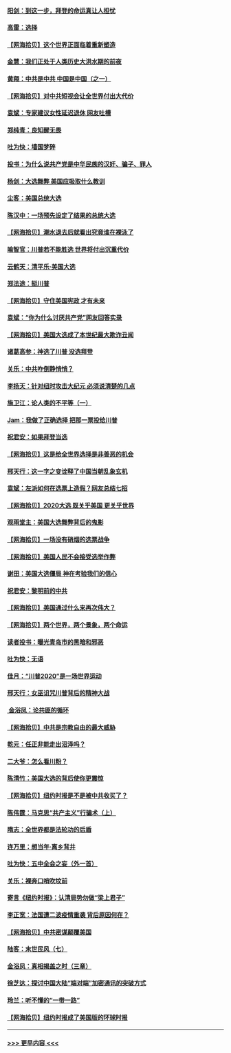#### [阳剑：到这一步，拜登的命运真让人担忧](../pages/nsc993/n12549093.md?t=11142051) 
#### [高雷：选择](../pages/nsc993/n12549087.md?t=11142051) 
#### [【网海拾贝】这个世界正面临着重新塑造](../pages/nsc993/n12548326.md?t=11142051) 
#### [金慧：我们正处于人类历史大洪水期的前夜](../pages/nsc993/n12547914.md?t=11142051) 
#### [黄翔：中共是中共 中国是中国（之一）](../pages/nsc993/n12547576.md?t=11142051) 
#### [【网海拾贝】对中共短视会让全世界付出大代价](../pages/nsc993/n12546043.md?t=11142051) 
#### [袁斌：专家建议女性延迟退休 网友吐槽](../pages/nsc993/n12545424.md?t=11142051) 
#### [郑纯青：良知醒无畏](../pages/nsc993/n12545394.md?t=11142051) 
#### [吐为快：墙国梦碎](../pages/nsc993/n12545309.md?t=11142051) 
#### [投书：为什么说共产党是中华民族的汉奸、骗子、罪人](../pages/nsc993/n12545089.md?t=11142051) 
#### [杨剑：大选舞弊 美国应吸取什么教训](../pages/nsc993/n12543937.md?t=11142051) 
#### [尘客：美国总统大选](../pages/nsc993/n12543828.md?t=11142051) 
#### [陈汉中：一场预先设定了结果的总统大选](../pages/nsc993/n12543564.md?t=11142051) 
#### [【网海拾贝】潮水退去后就看出究竟谁在裸泳了](../pages/nsc993/n12543321.md?t=11142051) 
#### [喻智官：川普若不能胜选 世界将付出沉重代价](../pages/nsc993/n12541352.md?t=11142051) 
#### [云鹤天：清平乐‧美国大选](../pages/nsc993/n12540916.md?t=11142051) 
#### [郑法途：挺川普](../pages/nsc993/n12540898.md?t=11142051) 
#### [【网海拾贝】守住美国宪政 才有未来](../pages/nsc993/n12540423.md?t=11142051) 
#### [袁斌：“你为什么讨厌共产党”网友回答实录](../pages/nsc993/n12540208.md?t=11142051) 
#### [【网海拾贝】美国大选成了本世纪最大欺诈丑闻](../pages/nsc993/n12538029.md?t=11142051) 
#### [诸葛高参：神选了川普 没选拜登](../pages/nsc993/n12537664.md?t=11142051) 
#### [关乐：中共咋倒静悄悄？](../pages/nsc993/n12537615.md?t=11142051) 
#### [李扬天：针对纽时攻击大纪元 必须说清楚的几点](../pages/nsc993/n12536001.md?t=11142051) 
#### [施卫江：论人类的不平等（一）](../pages/nsc993/n12535700.md?t=11142051) 
#### [Jam：我做了正确选择 把那一票投给川普](../pages/nsc993/n12535743.md?t=11142051) 
#### [祝君安：如果拜登当选](../pages/nsc993/n12535726.md?t=11142051) 
#### [【网海拾贝】这是给全世界选择是非善恶的机会](../pages/nsc993/n12535061.md?t=11142051) 
#### [邢天行：这一字之变诠释了中国当朝乱象玄机](../pages/nsc993/n12533446.md?t=11142051) 
#### [袁斌：左派如何在选票上造假？网友总结七招](../pages/nsc993/n12533180.md?t=11142051) 
#### [【网海拾贝】2020大选 既关乎美国 更关乎世界](../pages/nsc993/n12533161.md?t=11142051) 
#### [观雨堂主：美国大选舞弊背后的鬼影](../pages/nsc993/n12533153.md?t=11142051) 
#### [【网海拾贝】一场没有硝烟的选票战争](../pages/nsc993/n12531883.md?t=11142051) 
#### [【网海拾贝】美国人民不会接受选举作弊](../pages/nsc993/n12528850.md?t=11142051) 
#### [谢田：美国大选僵局 神在考验我们的信心](../pages/nsc993/n12527932.md?t=11142051) 
#### [祝君安：黎明前的中共](../pages/nsc993/n12524071.md?t=11142051) 
#### [【网海拾贝】美国通过什么来再次伟大？](../pages/nsc993/n12523844.md?t=11142051) 
#### [【网海拾贝】两个世界，两个景象，两个命运](../pages/nsc993/n12521419.md?t=11142051) 
#### [读者投书：曝光青岛市的黑暗和邪恶](../pages/nsc993/n12520988.md?t=11142051) 
#### [吐为快：无语](../pages/nsc993/n12518588.md?t=11142051) 
#### [佳月：“川普2020”是一场世界运动](../pages/nsc993/n12518581.md?t=11142051) 
#### [邢天行：女巫诅咒川普背后的精神大战](../pages/nsc993/n12517257.md?t=11142051) 
#### [ 金浴凤：论共匪的循环](../pages/nsc993/n12517133.md?t=11142051) 
#### [【网海拾贝】中共是宗教自由的最大威胁](../pages/nsc993/n12516879.md?t=11142051) 
#### [乾元：任正非能走出沼泽吗？](../pages/nsc993/n12515831.md?t=11142051) 
#### [二大爷：怎么看川粉？](../pages/nsc993/n12515820.md?t=11142051) 
#### [陈清竹：美国大选的背后使你更震惊](../pages/nsc993/n12515589.md?t=11142051) 
#### [【网海拾贝】纽约时报是不是被中共收买了？](../pages/nsc993/n12515122.md?t=11142051) 
#### [陈伟霆：马克思“共产主义”行骗术（上）](../pages/nsc993/n12510217.md?t=11142051) 
#### [隋志：全世界都是法轮功的后盾](../pages/nsc993/n12510636.md?t=11142051) 
#### [连万里：想当年‧离乡背井](../pages/nsc993/n12510623.md?t=11142051) 
#### [吐为快：五中全会之妄（外一首）](../pages/nsc993/n12510470.md?t=11142051) 
#### [关乐：裸奔口哨吹坟前](../pages/nsc993/n12510403.md?t=11142051) 
#### [寄言《纽约时报》：认清局势勿做“梁上君子”](../pages/nsc993/n12510042.md?t=11142051) 
#### [李正宽：法国遭二波疫情重袭 背后原因何在？](../pages/nsc993/n12509971.md?t=11142051) 
#### [【网海拾贝】中共密谋颠覆美国](../pages/nsc993/n12509816.md?t=11142051) 
#### [陆客：末世民风（七）](../pages/nsc993/n12507822.md?t=11142051) 
#### [金浴凤：真相揭盖之时（三章）](../pages/nsc993/n12507804.md?t=11142051) 
#### [徐芝达：探讨中国大陆“端对端”加密通讯的突破方式](../pages/nsc993/n12507682.md?t=11142051) 
#### [玲兰：听不懂的“一带一路”](../pages/nsc993/n12507669.md?t=11142051) 
#### [【网海拾贝】纽约时报成了美国版的环球时报](../pages/nsc993/n12507053.md?t=11142051) 

----
#### [ >>> 更早内容 <<< ](../indexes/nsc993-earlier.md)
